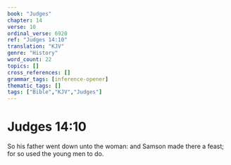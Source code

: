 ```yaml
---
book: "Judges"
chapter: 14
verse: 10
ordinal_verse: 6920
ref: "Judges 14:10"
translation: "KJV"
genre: "History"
word_count: 22
topics: []
cross_references: []
grammar_tags: [inference-opener]
thematic_tags: []
tags: ["Bible","KJV","Judges"]
---
```


# Judges 14:10

So his father went down unto the woman: and Samson made there a feast; for so used the young men to do.
